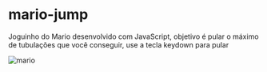 # mario-jump
Joguinho do Mario desenvolvido com JavaScript, objetivo é pular o máximo de tubulações que você conseguir, use a tecla keydown para pular


![mario](https://user-images.githubusercontent.com/98432757/182717265-424be62c-99be-4faf-bce9-d773893a2565.PNG)

